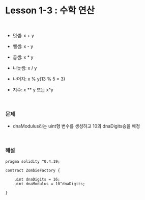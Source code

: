 # Lesson 1-3 : 수학 연산

<br>

- 덧셈: x + y

- 뺄셈: x - y

- 곱셈: x * y

- 나눗셈: x / y

- 나머지: x % y(13 % 5 = 3)

- 지수: x ** y  또는  x^y

  <br>

### 문제

- dnaModulus라는 uint형 변수를 생성하고 10의 dnaDigits승을 배정

<br>

### 해설

```solidity
pragma solidity ^0.4.19;

contract ZombieFactory {

    uint dnaDigits = 16;
    uint dnaModulus = 10^dnaDigits;

}
```

